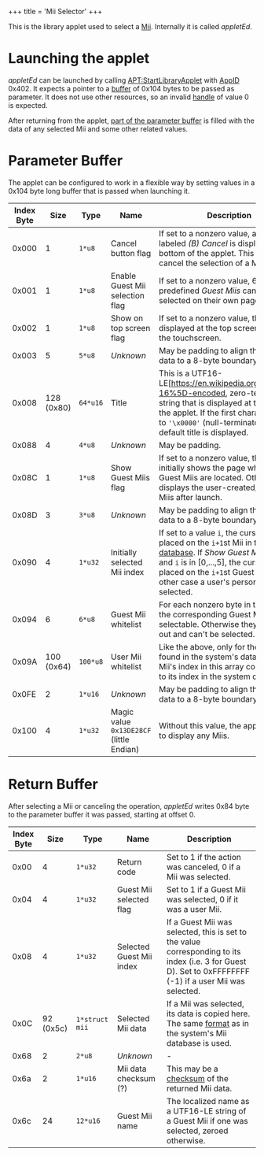 +++
title = 'Mii Selector'
+++

This is the library applet used to select a [Mii](Mii "wikilink").
Internally it is called *appletEd*.

# Launching the applet

*appletEd* can be launched by calling
[<APT:StartLibraryApplet>](APT:StartLibraryApplet "wikilink") with
[AppID](NS_and_APT_Services#AppIDs "wikilink") 0x402. It expects a
pointer to a [buffer](#Parameter_Buffer "wikilink") of 0x104 bytes to be
passed as parameter. It does not use other resources, so an invalid
[handle](SVC#typedef_Handle "wikilink") of value 0 is expected.

After returning from the applet, [part of the parameter
buffer](#Return_Buffer "wikilink") is filled with the data of any
selected Mii and some other related values.

# Parameter Buffer

The applet can be configured to work in a flexible way by setting values
in a 0x104 byte long buffer that is passed when launching it.

| Index Byte | Size       | Type     | Name                                     | Description                                                                                                                                                                                                                                                                             |
|------------|------------|----------|------------------------------------------|-----------------------------------------------------------------------------------------------------------------------------------------------------------------------------------------------------------------------------------------------------------------------------------------|
| 0x000      | 1          | `1*u8`   | Cancel button flag                       | If set to a nonzero value, a Button labeled *(B) Cancel* is displayed at the bottom of the applet. This allows to cancel the selection of a Mii.                                                                                                                                        |
| 0x001      | 1          | `1*u8`   | Enable Guest Mii selection flag          | If set to a nonzero value, 6 predefined *Guest Miis* can be selected on their own page.                                                                                                                                                                                                 |
| 0x002      | 1          | `1*u8`   | Show on top screen flag                  | If set to a nonzero value, the applet is displayed at the top screen instead of the touchscreen.                                                                                                                                                                                        |
| 0x003      | 5          | `5*u8`   | *Unknown*                                | May be padding to align the following data to a 8-byte boundary.                                                                                                                                                                                                                        |
| 0x008      | 128 (0x80) | `64*u16` | Title                                    | This is a UTF16-LE\[<https://en.wikipedia.org/wiki/UTF-16%5D-encoded>, zero-terminated string that is displayed at the top of the applet. If the first character is set to `'\x0000'` (null-terminator), a default title is displayed.                                                  |
| 0x088      | 4          | `4*u8`   | *Unknown*                                | May be padding.                                                                                                                                                                                                                                                                         |
| 0x08C      | 1          | `1*u8`   | Show Guest Miis flag                     | If set to a nonzero value, the applet initially shows the page where the Guest Miis are located. Otherwise, it displays the user-created/-imported Miis after launch.                                                                                                                   |
| 0x08D      | 3          | `3*u8`   | *Unknown*                                | May be padding to align the following data to a 8-byte boundary.                                                                                                                                                                                                                        |
| 0x090      | 4          | `1*u32`  | Initially selected Mii index             | If set to a value `i`, the cursor is initially placed on the `i+1`st Mii in the [Mii database](Mii#Mii_Database "wikilink"). If *Show Guest Miis* is set and `i` is in \[0,...,5\], the cursor is placed on the `i+1`st Guest Mii. In any other case a user's personal Mii is selected. |
| 0x094      | 6          | `6*u8`   | Guest Mii whitelist                      | For each nonzero byte in this array, the corresponding Guest Mii is made selectable. Otherwise they are greyed out and can't be selected.                                                                                                                                               |
| 0x09A      | 100 (0x64) | `100*u8` | User Mii whitelist                       | Like the above, only for the Miis found in the system's database. A Mii's index in this array corresponds to its index in the system database.                                                                                                                                          |
| 0x0FE      | 2          | `1*u16`  | *Unknown*                                | May be padding to align the following data to a 8-byte boundary.                                                                                                                                                                                                                        |
| 0x100      | 4          | `1*u32`  | Magic value `0x13DE28CF` (little Endian) | Without this value, the applet refuses to display any Miis.                                                                                                                                                                                                                             |

# Return Buffer

After selecting a Mii or canceling the operation, *appletEd* writes 0x84
byte to the parameter buffer it was passed, starting at offset 0.

| Index Byte | Size      | Type           | Name                     | Description                                                                                                                                               |
|------------|-----------|----------------|--------------------------|-----------------------------------------------------------------------------------------------------------------------------------------------------------|
| 0x00       | 4         | `1*u32`        | Return code              | Set to 1 if the action was canceled, 0 if a Mii was selected.                                                                                             |
| 0x04       | 4         | `1*u32`        | Guest Mii selected flag  | Set to 1 if a Guest Mii was selected, 0 if it was a user Mii.                                                                                             |
| 0x08       | 4         | `1*u32`        | Selected Guest Mii index | If a Guest Mii was selected, this is set to the value corresponding to its index (i.e. 3 for Guest D). Set to 0xFFFFFFFF (-1) if a user Mii was selected. |
| 0x0C       | 92 (0x5c) | `1*struct mii` | Selected Mii data        | If a Mii was selected, its data is copied here. The same [format](Mii#Mii_format "wikilink") as in the system's Mii database is used.                     |
| 0x68       | 2         | `2*u8`         | *Unknown*                | \-                                                                                                                                                        |
| 0x6a       | 2         | `1*u16`        | Mii data checksum (?)    | This may be a [checksum](Mii#Checksum "wikilink") of the returned Mii data.                                                                               |
| 0x6c       | 24        | `12*u16`       | Guest Mii name           | The localized name as a UTF16-LE string of a Guest Mii if one was selected, zeroed otherwise.                                                             |